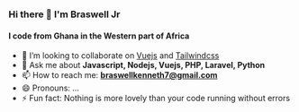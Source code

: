 ### Hi there 👋 I'm Braswell Jr
#### I code from Ghana in the Western part of Africa

<!--
**braswelljr/braswelljr** is a ✨ _special_ ✨ repository because its `README.md` (this file) appears on your GitHub profile.

Here are some ideas to get you started:

- 🔭 I’m currently working on [happi](https://github.com/braswelljr/happi), [lakeside](https://github.com/braswelljr/lakeside) and [errntry](https://github.com/errntry/errntry).
- 🌱 I’m currently learning [Javascript, Nodejs and Vue](#)
<!-- 🎓 I’m currently pursuing **Computer Science and Engineering**-->
- 👯 I’m looking to collaborate on [Vuejs](https://github.com/vuejs) and [Tailwindcss](https://tailwindcss.com/)
- 💬 Ask me about **Javascript, Nodejs, Vuejs, PHP, Laravel, Python**
- 📫 How to reach me: **braswellkenneth7@gmail.com**
- 😄 Pronouns: ...
- ⚡ Fun fact: Nothing is more lovely than your code running without errors
